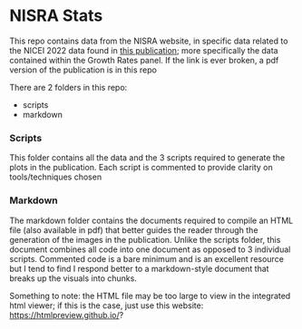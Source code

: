 # **NISRA Stats**

This repo contains data from the NISRA website, in specific data related to the NICEI 2022 data found in [this publication](https://www.nisra.gov.uk/system/files/statistics/NICEI%20Q4%202022%20factsheet.PDF); more specifically the data contained within the Growth Rates panel. If the link is ever broken, a pdf version of the publication is in this repo

There are 2 folders in this repo: 
 
 - scripts
 - markdown
 
### **Scripts**
This folder contains all the data and the 3 scripts required to generate the plots in the publication. Each script is commented to provide clarity on tools/techniques chosen
 
### **Markdown**
The markdown folder contains the documents required to compile an HTML file (also available in pdf) that better guides the reader through the generation of the images in the publication. Unlike the scripts folder, this document combines all code into one document as opposed to 3 individual scripts. Commented code is a bare minimum and is an excellent resource but I tend to find I respond better to a markdown-style document that breaks up the visuals into chunks. 

Something to note: the HTML file may be too large to view in the integrated html viewer; if this is the case, just use this website: https://htmlpreview.github.io/?
